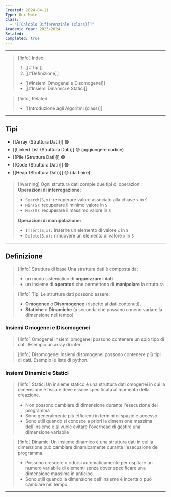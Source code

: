 ```yaml
---
Created: 2024-04-11
Type: Uni Note
Class:
  - "[[Calcolo Differenziale (class)]]"
Academic Year: 2023/2024
Related: 
Completed: true
---
```

---

>[!info] Index
>1. [[#Tipi]]
>2. [[#Definizione]]
>	- [[#Insiemi Omogenei e Disomogenei]]
>	- [[#Insiemi Dinamici e Statici]]

>[!info] Related
>- [[Introduzione agli Algoritmi (class)]]

---
## Tipi

- [[Array (Struttura Dati)]] 🟢
- [[Linked List (Struttura Dati)]] 🟡 (aggiungere codice)
- [[Pile (Struttura Dati)]] 🟢
- [[Code (Struttura Dati)]] 🟢
- [[Heap (Struttura Dati)]] 🟡 (da finire)

>[!warning] Ogni struttura dati compie due tipi di operazioni:
>**Operazioni di interrogazione:**
>- `Search(S,x)`: recuperare valore associato alla chiave `x` in `S`
>- `Min(S)`: recuperare il minimo valore in `S`
>- `Max(S)`: recuperare il massimo valore in `S`
>
>**Operazioni di manipolazione:**
>- `Insert(S,x):` inserire un elemento di valore `x` in `S`
>- `Delete(S,x):` rimuovere un elemento di valore `x` in `S`

---
## Definizione

>[!info] Struttura di base
>Una struttura dati è composta da:
>- un modo sistematico di **organizzare i dati**
>- un insieme di **operatori** che permettono di **manipolare** la struttura

>[!info] Tipi
>Le strutture dati possono essere:
>- **Omogenee** o **Disomogenee** (rispetto ai dati contenuti).
>- **Statiche** o **Dinamiche** (a seconda che possano o meno variare la dimensione nel tempo)

### Insiemi Omogenei e Disomogenei 

>[!info] Omogenei 
>Insiemi omogenei possono contenere un solo tipo di dati. Esempio un array di interi.

>[!info] Disomogenei
>Insiemi disomogenei possono contenere più tipi di dati. Esempio le liste di python.

### Insiemi Dinamici e Statici

>[!info] Statici 
>Un insieme statico è una struttura dati omogenei in cui la dimensione è fissa e deve essere specificata al momento della creazione.
>- Non possono cambiare di dimensione durante l'esecuzione del programma
>- Sono generalmente più efficienti in termini di spazio e accesso.
>- Sono utili quando si conosce a priori la dimensione massima dell'insieme e si vuole evitare l'overhead di gestire una dimensione variabile

>[!info] Dinamici
>Un insieme dinamico è una struttura dati in cui la dimensione può cambiare dinamicamente durante l'esecuzione del programma.
>- Possono crescere o ridursi automaticamente per ospitare un numero variabile di elementi senza dover specificare una dimensione massima in anticipo.
>- Sono utili quando la dimensione dell'insieme è incerta o può cambiare nel tempo.

---
